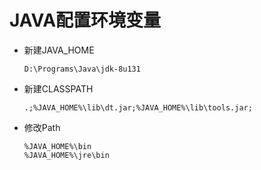 # JAVA配置环境变量

- 新建JAVA_HOME

  ```shell
  D:\Programs\Java\jdk-8u131
  ```

  

- 新建CLASSPATH

  ```shell
  .;%JAVA_HOME%\lib\dt.jar;%JAVA_HOME%\lib\tools.jar;
  ```



- 修改Path

  ```shell
  %JAVA_HOME%\bin
  %JAVA_HOME%\jre\bin
  ```

  